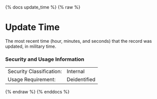{% docs update_time %}
{% raw %}

<a name="update_time"></a>
# Update Time
The most recent time (hour, minutes, and seconds) that the record was updated, in military time.

### Security and Usage Information
|     |     |
| --- | --- |
| Security Classification: | Internal |
| Usage Requirement:       | Deidentified |

{% endraw %}
{% enddocs %}
